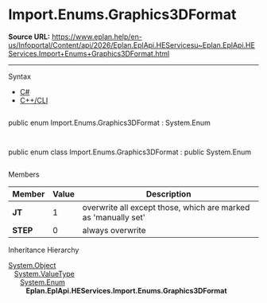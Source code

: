 # Import.Enums.Graphics3DFormat

**Source URL:** https://www.eplan.help/en-us/Infoportal/Content/api/2026/Eplan.EplApi.HEServicesu~Eplan.EplApi.HEServices.Import+Enums+Graphics3DFormat.html

---

Syntax

- [C#](#i-syntax-CS)
- [C++/CLI](#i-syntax-CPP2005)

```
```
public enum Import.Enums.Graphics3DFormat : System.Enum
```
```

```
```
public enum class Import.Enums.Graphics3DFormat : public System.Enum
```
```

Members

| Member | Value | Description |
| --- | --- | --- |
| **JT** | 1 | overwrite all except those, which are marked as 'manually set' |
| **STEP** | 0 | always overwrite |

Inheritance Hierarchy

[System.Object](#)  
   [System.ValueType](#)  
      [System.Enum](#)  
         **Eplan.EplApi.HEServices.Import.Enums.Graphics3DFormat**
